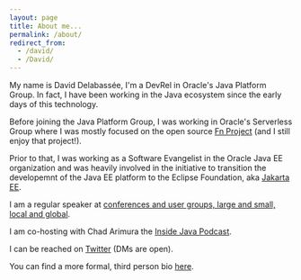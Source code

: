 ```yaml
---
layout: page
title: About me...
permalink: /about/
redirect_from:
  - /david/
  - /David/
---
```

My name is David Delabassée, I'm a DevRel in Oracle's Java Platform Group. In fact, I have been working in the Java ecosystem since the early days of this technology. 

Before joining the Java Platform Group, I was working in Oracle's Serverless Group where I was mostly focused on the open source [Fn Project](https://github.com/fnproject) (and I still enjoy that project!).

Prior to that, I was working as a Software Evangelist in the Oracle Java EE organization and was heavily involved in the initiative to transition the developemnt of the Java EE platform to the Eclipse Foundation, aka [Jakarta EE](https://jakarta.ee/).

I am a regular speaker at [conferences and user groups, large and small, local and global](http://delabassee.com/conferences/).

I am co-hosting with Chad Arimura the [Inside Java Podcast](https://inside.java/podcast).

I can be reached on [Twitter](https://twitter.com/delabassee) (DMs are open).

You can find a more formal, third person bio [here](/bio).
